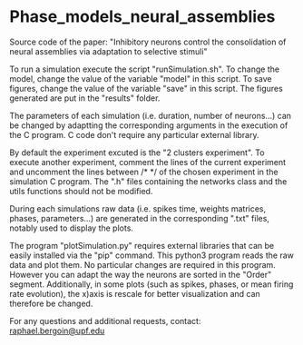 # Phase_models_neural_assemblies
Source code of the paper: "Inhibitory neurons control the consolidation of neural assemblies via adaptation to selective stimuli"

To run a simulation execute the script "runSimulation.sh". 
To change the model, change the value of the variable "model" in this script.
To save figures, change the value of the variable "save" in this script. The figures generated are put in the "results" folder.

The parameters of each simulation (i.e. duration, number of neurons...) can be changed by adaptting the corresponding arguments in the execution of the C program.
C code don't require any particular external library.

By default the experiment excuted is the "2 clusters experiment". 
To execute another experiment, comment the lines of the current experiment and uncomment the lines between /* */ of the chosen experiment in the simulation C program.
The ".h" files containing the networks class and the utils functions should not be modified.

During each simulations raw data (i.e. spikes time, weights matrices, phases, parameters...) are generated in the corresponding ".txt" files, notably used to display the plots.

The program "plotSimulation.py" requires external libraries that can be easily installed via the "pip" command.
This python3 program reads the raw data and plot them.
No particular changes are required in this program. However you can adapt the way the neurons are sorted in the "Order" segment.
Additionally, in some plots (such as spikes, phases, or mean firing rate evolution), the x)axis is rescale for better visualization and can therefore be changed.


For any questions and additional requests, contact: raphael.bergoin@upf.edu
